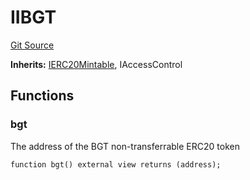 # IIBGT
[Git Source](https://github.com-infrared/infrared-dao/infrared-mono-repo/blob/1a33f96723b9edc4ba92aebe8d11b7108d5353c3/src/interfaces/IIBGT.sol)

**Inherits:**
[IERC20Mintable](/src/interfaces/IERC20Mintable.sol/interface.IERC20Mintable.md), IAccessControl


## Functions
### bgt

The address of the BGT non-transferrable ERC20 token


```solidity
function bgt() external view returns (address);
```

